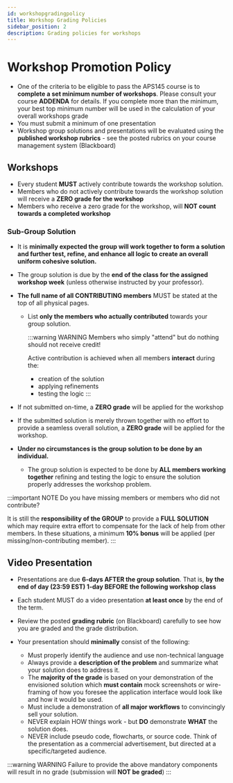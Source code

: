```yaml
---
id: workshopgradingpolicy
title: Workshop Grading Policies
sidebar_position: 2
description: Grading policies for workshops
---
```


# Workshop Promotion Policy

- One of the criteria to be eligible to pass the APS145 course is to **complete a set minimum number of workshops**. Please consult your course **ADDENDA** for details. If you complete more than the minimum, your best top minimum number will be used in the calculation of your overall workshops grade
- You must submit a minimum of one presentation
- Workshop group solutions and presentations will be evaluated using the **published workshop rubrics** - see the posted rubrics on your course management system (Blackboard)

## Workshops

- Every student **MUST** actively contribute towards the workshop solution.
- Members who do not actively contribute towards the workshop solution will receive a **ZERO grade for the workshop**
- Members who receive a zero grade for the workshop, will **NOT count towards a completed workshop**

### Sub-Group Solution

- It is **minimally expected the group will work together to form a solution and further test, refine, and enhance all logic to create an overall uniform cohesive solution.**
- The group solution is due by the **end of the class for the assigned workshop week** (unless otherwise instructed by your professor).
- **The full name of all CONTRIBUTING members** MUST be stated at the top of all physical pages.
  - List **only the members who actually contributed** towards your group solution.

    :::warning WARNING
    Members who simply "attend" but do nothing should not receive credit!

    Active contribution is achieved when all members **interact** during the:
    - creation of the solution
    - applying refinements
    - testing the logic
    :::

- If not submitted on-time, a **ZERO grade** will be applied for the workshop
- If the submitted solution is merely thrown together with no effort to provide a seamless overall solution, a **ZERO grade** will be applied for the workshop.
- **Under no circumstances is the group solution to be done by an individual.**
  - The group solution is expected to be done by **ALL members working together** refining and testing the logic to ensure the solution properly addresses the workshop problem.

:::important NOTE
Do you have missing members or members who did not contribute?

It is still the **responsibility of the GROUP** to provide a **FULL SOLUTION** which may require extra effort to compensate for the lack of help from other members. In these situations, a minimum **10% bonus** will be applied (per missing/non-contributing member).
:::

## Video Presentation

- Presentations are due **6-days AFTER the group solution**. That is, **by the end of day (23:59 EST) 1-day BEFORE the following workshop class**
- Each student MUST do a video presentation **at least once** by the end of the term.
- Review the posted **grading rubric** (on Blackboard) carefully to see how you are graded and the grade distribution.
- Your presentation should **minimally** consist of the following:

  - Must properly identify the audience and use non-technical language
  - Always provide a **description of the problem** and summarize what your solution does to address it.
  - The **majority of the grade** is based on your demonstration of the envisioned solution which **must contain** mock screenshots or wire-framing of how you foresee the application interface would look like and how it would be used.
  - Must include a demonstration of **all major workflows** to convincingly sell your solution.
  - NEVER explain HOW things work - but **DO** demonstrate **WHAT** the solution does.
  - NEVER include pseudo code, flowcharts, or source code. Think of the presentation as a commercial advertisement, but directed at a specific/targeted audience.

:::warning WARNING
Failure to provide the above mandatory components will result in no grade (submission will **NOT be graded**)
:::

